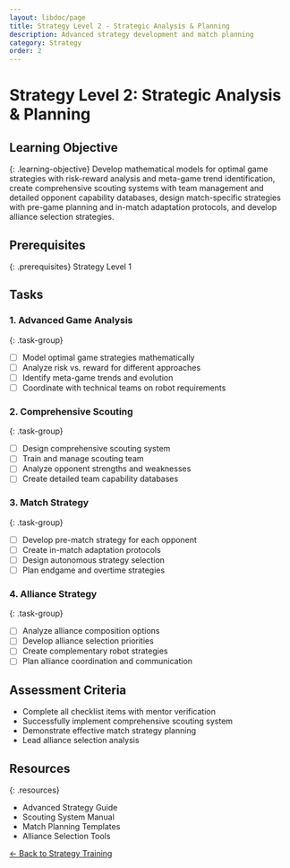 ```yaml
---
layout: libdoc/page
title: Strategy Level 2 - Strategic Analysis & Planning
description: Advanced strategy development and match planning
category: Strategy
order: 2
---
```


# Strategy Level 2: Strategic Analysis & Planning

## Learning Objective
{: .learning-objective}
Develop mathematical models for optimal game strategies with risk-reward analysis and meta-game trend identification, create comprehensive scouting systems with team management and detailed opponent capability databases, design match-specific strategies with pre-game planning and in-match adaptation protocols, and develop alliance selection strategies.

## Prerequisites
{: .prerequisites}
Strategy Level 1

## Tasks

### 1. Advanced Game Analysis
{: .task-group}
- [ ] Model optimal game strategies mathematically
- [ ] Analyze risk vs. reward for different approaches
- [ ] Identify meta-game trends and evolution
- [ ] Coordinate with technical teams on robot requirements

### 2. Comprehensive Scouting
{: .task-group}
- [ ] Design comprehensive scouting system
- [ ] Train and manage scouting team
- [ ] Analyze opponent strengths and weaknesses
- [ ] Create detailed team capability databases

### 3. Match Strategy
{: .task-group}
- [ ] Develop pre-match strategy for each opponent
- [ ] Create in-match adaptation protocols
- [ ] Design autonomous strategy selection
- [ ] Plan endgame and overtime strategies

### 4. Alliance Strategy
{: .task-group}
- [ ] Analyze alliance composition options
- [ ] Develop alliance selection priorities
- [ ] Create complementary robot strategies
- [ ] Plan alliance coordination and communication

## Assessment Criteria
- Complete all checklist items with mentor verification
- Successfully implement comprehensive scouting system
- Demonstrate effective match strategy planning
- Lead alliance selection analysis

## Resources
{: .resources}
- Advanced Strategy Guide
- Scouting System Manual
- Match Planning Templates
- Alliance Selection Tools

[← Back to Strategy Training](../)